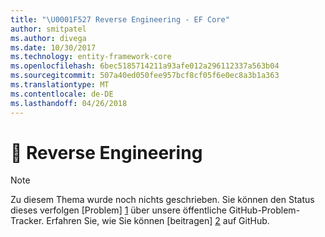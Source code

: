 ```yaml
---
title: "\U0001F527 Reverse Engineering - EF Core"
author: smitpatel
ms.author: divega
ms.date: 10/30/2017
ms.technology: entity-framework-core
ms.openlocfilehash: 6bec5185714211a93afe012a296112337a563b04
ms.sourcegitcommit: 507a40ed050fee957bcf8cf05f6e0ec8a3b1a363
ms.translationtype: MT
ms.contentlocale: de-DE
ms.lasthandoff: 04/26/2018
---
```

# <a name="-reverse-engineering"></a>🔧 Reverse Engineering

> [!NOTE]
> Zu diesem Thema wurde noch nichts geschrieben. Sie können den Status dieses verfolgen [Problem] [ 1] über unsere öffentliche GitHub-Problem-Tracker. Erfahren Sie, wie Sie können [beitragen] [ 2] auf GitHub.


  [1]: https://github.com/aspnet/EntityFramework.Docs/issues/508
  [2]: https://github.com/aspnet/EntityFramework.Docs/blob/master/CONTRIBUTING.md
